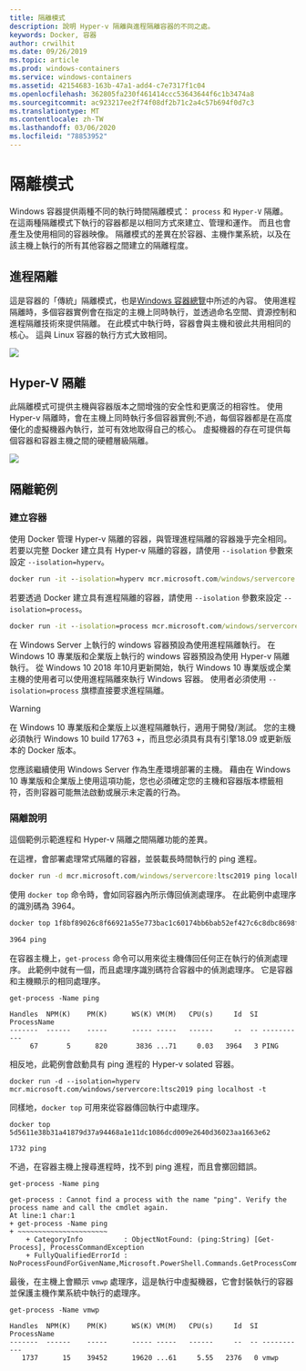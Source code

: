 ```yaml
---
title: 隔離模式
description: 說明 Hyper-v 隔離與進程隔離容器的不同之處。
keywords: Docker, 容器
author: crwilhit
ms.date: 09/26/2019
ms.topic: article
ms.prod: windows-containers
ms.service: windows-containers
ms.assetid: 42154683-163b-47a1-add4-c7e7317f1c04
ms.openlocfilehash: 362805fa230f461414ccc53643644f6c1b3474a8
ms.sourcegitcommit: ac923217ee2f74f08df2b71c2a4c57b694f0d7c3
ms.translationtype: MT
ms.contentlocale: zh-TW
ms.lasthandoff: 03/06/2020
ms.locfileid: "78853952"
---
```

# <a name="isolation-modes"></a>隔離模式

Windows 容器提供兩種不同的執行時間隔離模式： `process` 和 `Hyper-V` 隔離。 在這兩種隔離模式下執行的容器都是以相同方式來建立、管理和運作。 而且也會產生及使用相同的容器映像。 隔離模式的差異在於容器、主機作業系統，以及在該主機上執行的所有其他容器之間建立的隔離程度。

## <a name="process-isolation"></a>進程隔離

這是容器的「傳統」隔離模式，也是[Windows 容器總覽](../about/index.md)中所述的內容。 使用進程隔離時，多個容器實例會在指定的主機上同時執行，並透過命名空間、資源控制和進程隔離技術來提供隔離。 在此模式中執行時，容器會與主機和彼此共用相同的核心。  這與 Linux 容器的執行方式大致相同。

![](media/container-arch-process.png)

## <a name="hyper-v-isolation"></a>Hyper-V 隔離
此隔離模式可提供主機與容器版本之間增強的安全性和更廣泛的相容性。 使用 Hyper-v 隔離時，會在主機上同時執行多個容器實例;不過，每個容器都是在高度優化的虛擬機器內執行，並可有效地取得自己的核心。 虛擬機器的存在可提供每個容器和容器主機之間的硬體層級隔離。

![](media/container-arch-hyperv.png)

## <a name="isolation-examples"></a>隔離範例

### <a name="create-container"></a>建立容器

使用 Docker 管理 Hyper-v 隔離的容器，與管理進程隔離的容器幾乎完全相同。 若要以完整 Docker 建立具有 Hyper-v 隔離的容器，請使用 `--isolation` 參數來設定 `--isolation=hyperv`。

```cmd
docker run -it --isolation=hyperv mcr.microsoft.com/windows/servercore:ltsc2019 cmd
```

若要透過 Docker 建立具有進程隔離的容器，請使用 `--isolation` 參數來設定 `--isolation=process`。

```cmd
docker run -it --isolation=process mcr.microsoft.com/windows/servercore:ltsc2019 cmd
```

在 Windows Server 上執行的 windows 容器預設為使用進程隔離執行。 在 Windows 10 專業版和企業版上執行的 windows 容器預設為使用 Hyper-v 隔離執行。 從 Windows 10 2018 年10月更新開始，執行 Windows 10 專業版或企業主機的使用者可以使用進程隔離來執行 Windows 容器。 使用者必須使用 `--isolation=process` 旗標直接要求進程隔離。

> [!WARNING]
> 在 Windows 10 專業版和企業版上以進程隔離執行，適用于開發/測試。 您的主機必須執行 Windows 10 build 17763 +，而且您必須具有具有引擎18.09 或更新版本的 Docker 版本。
> 
> 您應該繼續使用 Windows Server 作為生產環境部署的主機。 藉由在 Windows 10 專業版和企業版上使用這項功能，您也必須確定您的主機和容器版本標籤相符，否則容器可能無法啟動或展示未定義的行為。

### <a name="isolation-explanation"></a>隔離說明

這個範例示範進程和 Hyper-v 隔離之間隔離功能的差異。

在這裡，會部署處理常式隔離的容器，並裝載長時間執行的 ping 進程。

``` cmd
docker run -d mcr.microsoft.com/windows/servercore:ltsc2019 ping localhost -t
```

使用 `docker top` 命令時，會如同容器內所示傳回偵測處理序。 在此範例中處理序的識別碼為 3964。

``` cmd
docker top 1f8bf89026c8f66921a55e773bac1c60174bb6bab52ef427c6c8dbc8698f9d7a

3964 ping
```

在容器主機上，`get-process` 命令可以用來從主機傳回任何正在執行的偵測處理序。 此範例中就有一個，而且處理序識別碼符合容器中的偵測處理序。 它是容器和主機顯示的相同處理序。

```
get-process -Name ping

Handles  NPM(K)    PM(K)      WS(K) VM(M)   CPU(s)     Id  SI ProcessName
-------  ------    -----      ----- -----   ------     --  -- -----------
     67       5      820       3836 ...71     0.03   3964   3 PING
```

相反地，此範例會啟動具有 ping 進程的 Hyper-v solated 容器。

```
docker run -d --isolation=hyperv mcr.microsoft.com/windows/servercore:ltsc2019 ping localhost -t
```

同樣地，`docker top` 可用來從容器傳回執行中處理序。

```
docker top 5d5611e38b31a41879d37a94468a1e11dc1086dcd009e2640d36023aa1663e62

1732 ping
```

不過，在容器主機上搜尋進程時，找不到 ping 進程，而且會擲回錯誤。

```
get-process -Name ping

get-process : Cannot find a process with the name "ping". Verify the process name and call the cmdlet again.
At line:1 char:1
+ get-process -Name ping
+ ~~~~~~~~~~~~~~~~~~~~~~
    + CategoryInfo          : ObjectNotFound: (ping:String) [Get-Process], ProcessCommandException
    + FullyQualifiedErrorId : NoProcessFoundForGivenName,Microsoft.PowerShell.Commands.GetProcessCommand
```

最後，在主機上會顯示 `vmwp` 處理序，這是執行中虛擬機器，它會封裝執行的容器並保護主機作業系統中執行的處理序。

```
get-process -Name vmwp

Handles  NPM(K)    PM(K)      WS(K) VM(M)   CPU(s)     Id  SI ProcessName
-------  ------    -----      ----- -----   ------     --  -- -----------
   1737      15    39452      19620 ...61     5.55   2376   0 vmwp
```
